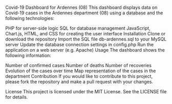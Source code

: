 Covid-19 Dashboard for Ardennes (08)
This dashboard displays data on Covid-19 cases in the Ardennes department (08) using a database and the following technologies:

PHP for server-side logic
SQL for database management
JavaScript, Chart.js, HTML, and CSS for creating the user interface
Installation
Clone or download the repository
Import the SQL file db-ardennes.sql to your MySQL server
Update the database connection settings in config.php
Run the application on a web server (e.g. Apache)
Usage
The dashboard shows the following information:

Number of confirmed cases
Number of deaths
Number of recoveries
Evolution of the cases over time
Map representation of the cases in the department
Contribution
If you would like to contribute to this project, please fork the repository and make a pull request with your changes.

License
This project is licensed under the MIT License. See the LICENSE file for details.
